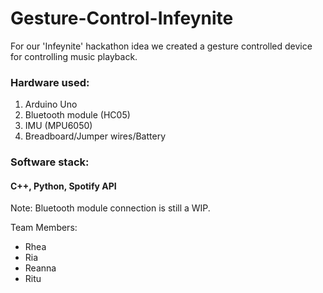 # Gesture-Control-Infeynite
For our 'Infeynite' hackathon idea we created a gesture controlled device for controlling music playback.
### Hardware used: 
1. Arduino Uno
2. Bluetooth module (HC05)
3. IMU (MPU6050)
4. Breadboard/Jumper wires/Battery
### Software stack:
#### C++, Python, Spotify API

Note: Bluetooth module connection is still a WIP.

Team Members:
- Rhea
- Ria
- Reanna
- Ritu
